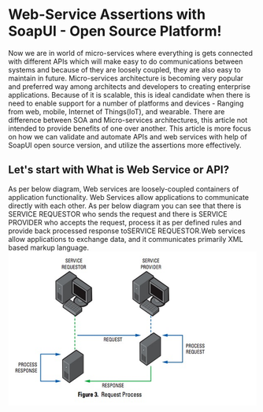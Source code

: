 
# Web-Service Assertions with SoapUI - Open Source Platform!
Now we are in world of micro-services where everything is gets connected with different APIs which will make easy to do communications between systems and because of they are loosely coupled, they are also easy to maintain in future. Micro-services architecture is becoming very popular and preferred way among architects and developers to creating enterprise applications. Because of it is scalable, this is ideal candidate when there is need to enable support for a number of platforms and devices - Ranging from web, mobile, Internet of Things(IoT), and wearable. There are difference between SOA and Micro-services architectures, this article not intended to provide benefits of one over another. This article is more focus on how we can validate and automate APIs and web services with help of SoapUI open source version, and utilize the assertions more effectively.
## Let&#39;s start with What is Web Service or API?
As per below diagram, Web services are loosely-coupled containers of application functionality. Web Services allow applications to communicate directly with each other. As per below diagram you can see that there is SERVICE REQUESTOR who sends the request and there is SERVICE PROVIDER who accepts the request, process it as per defined rules and provide back processed response toSERVICE REQUESTOR.Web services allow applications to exchange data, and it communicates primarily XML based markup language.
![alt text](screenshots/1.png "Web-Services Architecture")
